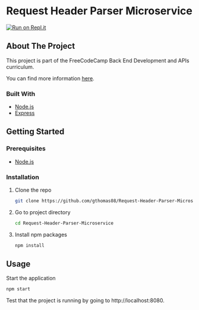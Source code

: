 # Request Header Parser Microservice


[![Run on Repl.it](https://repl.it/badge/github/gthomas10/Request-Header-Parser-Microservice)](https://repl.it/github/gthomas10/Request-Header-Parser-Microservice)

## About The Project

This project is part of the FreeCodeCamp Back End Development and APIs curriculum.

You can find more information [here](https://www.freecodecamp.org/learn/back-end-development-and-apis/back-end-development-and-apis-projects/request-header-parser-microservice).


### Built With

* [Node.js](https://nodejs.org/)
* [Express](https://expressjs.com)

## Getting Started

### Prerequisites

* [Node.js](https://nodejs.org/)

### Installation

1. Clone the repo
   ```bash
   git clone https://github.com/gthomas08/Request-Header-Parser-Microservice.git
   ```
2. Go to project directory
   ```bash
   cd Request-Header-Parser-Microservice
   ```
3. Install npm packages
   ```bash
   npm install
   ```

## Usage

Start the application
   ```bash
   npm start
   ```

Test that the project is running by going to http://localhost:8080.
